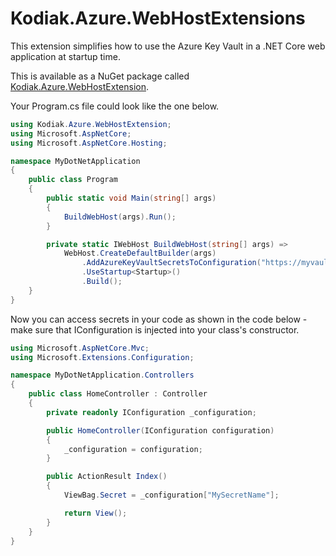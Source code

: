 # Kodiak.Azure.WebHostExtensions

This extension simplifies how to use the Azure Key Vault in a .NET Core web application at startup time.

This is available as a NuGet package called [Kodiak.Azure.WebHostExtension](https://www.nuget.org/packages/Kodiak.Azure.WebHostExtension/0.0.1-alpha). 

Your Program.cs file could look like the one below.

```cs
using Kodiak.Azure.WebHostExtension;
using Microsoft.AspNetCore;
using Microsoft.AspNetCore.Hosting;

namespace MyDotNetApplication
{
    public class Program
    {
        public static void Main(string[] args)
        {
            BuildWebHost(args).Run();
        }

        private static IWebHost BuildWebHost(string[] args) =>
            WebHost.CreateDefaultBuilder(args)
                .AddAzureKeyVaultSecretsToConfiguration("https://myvaultname.vault.azure.net")
                .UseStartup<Startup>()
                .Build();
    }
}
```

Now you can access secrets in your code as shown in the code below - make sure that IConfiguration is injected into your class's constructor.

```cs
using Microsoft.AspNetCore.Mvc;
using Microsoft.Extensions.Configuration;

namespace MyDotNetApplication.Controllers
{
    public class HomeController : Controller
    {
        private readonly IConfiguration _configuration;

        public HomeController(IConfiguration configuration)
        {
            _configuration = configuration;
        }

        public ActionResult Index()
        {
            ViewBag.Secret = _configuration["MySecretName"];

            return View();
        }
    }
}
```
